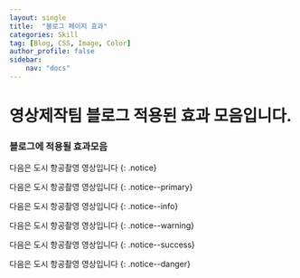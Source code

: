 ```yaml
---
layout: single
title:  "블로그 페이지 효과"
categories: Skill
tag: [Blog, CSS, Image, Color]
author_profile: false
sidebar:
    nav: "docs"
---
```


# 영상제작팀 블로그 적용된 효과 모음입니다. 

### 블로그에 적용될 효과모음 

다음은 도시 항공촬영 영상입니다
{: .notice}

다음은 도시 항공촬영 영상입니다
{: .notice--primary}

다음은 도시 항공촬영 영상입니다
{: .notice--info}

다음은 도시 항공촬영 영상입니다
{: .notice--warning}

다음은 도시 항공촬영 영상입니다
{: .notice--success}

다음은 도시 항공촬영 영상입니다
{: .notice--danger}